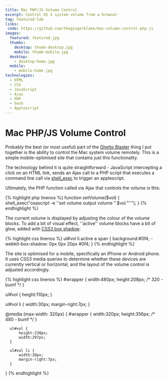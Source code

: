 ```yaml
---
title: Mac PHP/JS Volume Control
excerpt: Control OS X system volume from a browser
tag: featured-lab
links:
 code: https://github.com/thegingerbloke/mac-volume-control-php-js
images:
  featured: featured.jpg
  thumbs:
    desktop: thumb-desktop.jpg
    mobile: thumb-mobile.jpg
  desktop:
    - desktop-home.jpg
  mobile:
    - mobile-home.jpg
technologies:
  - HTML
  - CSS
  - JavaScript
  - Ajax
  - PHP
  - bash
  - Applescript
---
```


# Mac PHP/JS Volume Control

Probably the best (or most useful) part of the [Ghetto Blaster](http://petegoodman.com/labs/ghetto-blaster-php-js-soundboard/) thing I put together is the ability to control the Mac system volume remotely.  This is a simple mobile-optimised site that contains just this functionality.

The technology behind it is quite straightforward - JavaScript intercepting a click on an HTML link, sends an Ajax call to a PHP script that executes a command line call via [shell_exec](http://php.net/manual/en/function.shell-exec.php) to trigger an applescript.

Ultimately, the PHP function called via Ajax that controls the volume is this:

{% highlight php linenos %}
function setVolume($vol) {
    shell_exec("osascript -e ''set volume output volume ".$vol."''");
}
{% endhighlight %}

The current volume is displayed by adjusting the colour of the volume blocks.  To add a bit of visual effect, ''active'' volume blocks have a bit of glow, added with [CSS3 box shadow](http://www.css3.info/preview/box-shadow/):

{% highlight css linenos %}
ul#vol li.active a span {
    background:#0f4;
    -webkit-box-shadow: 0px 0px 20px #0f4;
}
{% endhighlight %}

The site is optimised for a mobile, specifically an iPhone or Android phone.  It uses CSS3 media queries to determine whether these devices are currently vertical or horizontal, and the layout of the volume control is adjusted accordingly.

{% highlight css linenos %}
  #wrapper {
      width:480px;
      height:208px; /* 320 - bumf */
  }

  ul#vol {
      height:110px;
  }

  ul#vol li {
      width:30px;
      margin-right:7px;
  }


  @media (max-width: 320px) {
      #wrapper {
          width:320px;
          height:356px; /* 480 - bumf */
      }

      ul#vol {
          height:230px;
          width:297px;
      }

      ul#vol li {
          width:20px;
          margin-right:7px;
      }
  }
{% endhighlight %}
